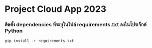 # Project Cloud App 2023
  ### ติดตั้ง dependencies ที่ระบุในไฟล์ requirements.txt ลงในโปรเจ็กต์ Python
  ```sh
  pip install -r requirements.txt
  ```
